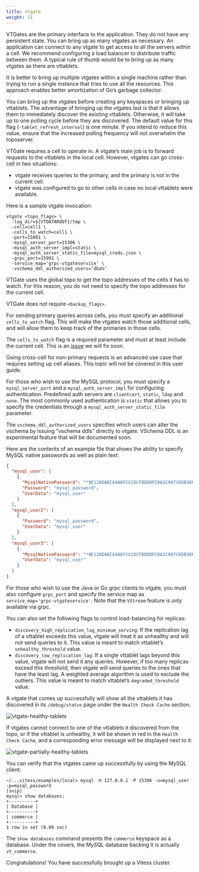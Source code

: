 ```yaml
---
title: vtgate
weight: 11
---
```


VTGates are the primary interface to the application. They do not have any persistent state. You can bring up as many vtgates as necessary. An application can connect to any vtgate to get access to all the servers within a cell. We recommend configuring a load balancer to distribute traffic between them. A typical rule of thumb would be to bring up as many vtgates as there are vttablets.

It is better to bring up multiple vtgates within a single machine rather than trying to run a single instance that tries to use all the resources. This approach enables better amortization of Go’s garbage collector.

You can bring up the vtgates before creating any keyspaces or bringing up vttablets. The advantage of bringing up the vtgates last is that it allows them to immediately discover the existing vttablets. Otherwise, it will take up to one polling cycle before they are discovered. The default value for this flag (`-tablet_refresh_interval`) is one minute. If you intend to reduce this value, ensure that the increased polling frequency will not overwhelm the toposerver.

VTGate requires a cell to operate in. A vtgate’s main job is to forward requests to the vttablets in the local cell. However, vtgates can go cross-cell in two situations:

* vtgate receives queries to the primary, and the primary is not in the current cell.
* vtgate was configured to go to other cells in case no local vttablets were available.

Here is a sample vtgate invocation:

```text
vtgate <topo_flags> \
  -log_dir=${VTDATAROOT}/tmp \
  -cell=cell1 \
  -cells_to_watch=cell1 \
  -port=15001 \
  -mysql_server_port=15306 \
  -mysql_auth_server_impl=static \
  -mysql_auth_server_static_file=mysql_creds.json \
  -grpc_port=15991 \
  -service_map='grpc-vtgateservice' \
  -vschema_ddl_authorized_users=’dba%’
```
VTGate uses the global topo to get the topo addresses of the cells it has to watch. For this reason, you do not need to specify the topo addresses for the current cell.

VTGate does not require `<backup_flags>`.

For sending primary queries across cells, you must specify an additional `cells_to_watch` flag. This will make the vtgates watch those additional cells, and will allow them to keep track of the primaries in those cells.

The `cells_to_watch` flag is a required parameter and must at least include the current cell. This is an [issue](https://github.com/vitessio/vitess/issues/6126) we will fix soon.

Going cross-cell for non-primary requests is an advanced use case that requires setting up cell aliases. This topic will not be covered in this user guide.

For those who wish to use the MySQL protocol, you must specify a `mysql_server_port` and a `mysql_auth_server_impl` for configuring authentication. Predefined auth servers are `clientcert`, `static`, `ldap` and `none`. The most commonly used authentication is `static` that  allows you to specify the credentials through a `mysql_auth_server_static_file` parameter.

The `vschema_ddl_authorized_users` specifies which users can alter the vschema by issuing “vschema ddls” directly to vtgate. VSchema DDL is an experimental feature that will be documented soon.

Here are the contents of an example file that shows the ability to specify MySQL native passwords as well as plain text:

```json
{
  "mysql_user": [
    {
      "MysqlNativePassword": "*9E128DA0C64A6FCCCDCFBDD0FC0A2C967C6DB36F",
      "Password": "mysql_password",
      "UserData": "mysql_user"
    }
  ],
  "mysql_user2": [
    { 
      "Password": "mysql_password",
      "UserData": "mysql_user"
    }
  ],
  "mysql_user3": [
    {
      "MysqlNativePassword": "*9E128DA0C64A6FCCCDCFBDD0FC0A2C967C6DB36F",
      "UserData": "mysql_user"
    }
  ]
}
```

For those who wish to use the Java or Go grpc clients to vtgate, you must also configure `grpc_port` and specify the service map as `service_map='grpc-vtgateservice'`. Note that the `VStream` feature is only available via grpc.

You can also set the following flags to control load-balancing for replicas:
* `discovery_high_replication_lag_minimum_serving`: If the replication lag of a vttablet exceeds this value, vtgate will treat it as unhealthy and will not send queries to it. This value is meant to match vttablet’s `unhealthy_threshold` value.
* `discovery_low_replication_lag`: If a single vttablet lags beyond this value, vtgate will not send it any queries. However, if too many replicas exceed this threshold, then vtgate will send queries to the ones that have the least lag. A weighted average algorithm is used to exclude the outliers. This value is meant to match vttablet’s `degraded_threshold` value.

A vtgate that comes up successfully will show all the vttablets it has discovered in its `/debug/status` page under the `Health Check Cache` section.

![vtgate-healthy-tablets](../img/vtgate-healthy-tablets.png)

If vtgates cannot connect to one of the vttablets it discovered from the topo, or if the vttablet is unhealthy, it will be shown in red in the `Health Check Cache`, and a corresponding error message will be displayed next to it:

![vtgate-partially-healthy-tablets](../img/vtgate-partially-healthy-tablets.png)

You can verify that the vtgates came up successfully by using the MySQL client:

```text
~/...vitess/examples/local> mysql -h 127.0.0.1 -P 15306 -u=mysql_user -p=mysql_password
[snip]
mysql> show databases;
+----------+
| Database |
+----------+
| commerce |
+----------+
1 row in set (0.00 sec)
```

The `show databases` command presents the `commerce` keyspace as a database. Under the covers, the MySQL database backing it is actually `vt_commerce`.

Congratulations! You have successfully brought up a Vitess cluster.
